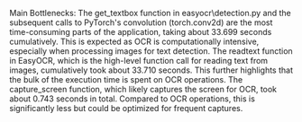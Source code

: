 Main Bottlenecks:
    The get_textbox function in easyocr\detection.py and the subsequent calls to PyTorch's convolution (torch.conv2d) are the most time-consuming parts of the application, taking about 33.699 seconds cumulatively. This is expected as OCR is computationally intensive, especially when processing images for text detection.
    The readtext function in EasyOCR, which is the high-level function call for reading text from images, cumulatively took about 33.710 seconds. This further highlights that the bulk of the execution time is spent on OCR operations.
    The capture_screen function, which likely captures the screen for OCR, took about 0.743 seconds in total. Compared to OCR operations, this is significantly less but could be optimized for frequent captures.
